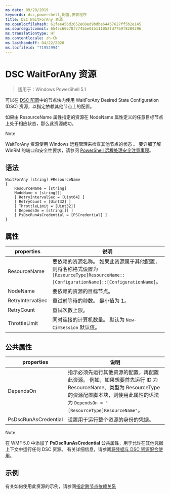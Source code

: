 ```yaml
---
ms.date: 09/20/2019
keywords: dsc,powershell,配置,安装程序
title: DSC WaitForAny 资源
ms.openlocfilehash: 61fee456d2652e08ed9bdbe64457627ff5b2e145
ms.sourcegitcommit: 6545c60578f7745be015111052fd7769f8289296
ms.translationtype: HT
ms.contentlocale: zh-CN
ms.lasthandoff: 04/22/2020
ms.locfileid: "71952994"
---
```

# <a name="dsc-waitforany-resource"></a>DSC WaitForAny 资源

> 适用于：Windows PowerShell 5.1

可以在 [DSC 配置](../../../configurations/configurations.md)中的节点块内使用 WaitForAny  Desired State Configuration (DSC) 资源，以指定依赖其他节点上的配置。

如果由 ResourceName  属性指定的资源在 NodeName  属性定义的任意目标节点上处于相应状态，那么此资源成功。

> [!NOTE]
> WaitForAny 资源使用 Windows 远程管理来检查其他节点的状态  。 要详细了解 WinRM 的端口和安全性要求，请参阅 [PowerShell 远程处理安全注意事项](/powershell/scripting/learn/remoting/winrmsecurity?view=powershell-6)。

## <a name="syntax"></a>语法

```Syntax
WaitForAny [string] #ResourceName
{
    ResourceName = [string]
    NodeName = [string[]]
    [ RetryIntervalSec = [Uint64] ]
    [ RetryCount = [Uint32] ]
    [ ThrottleLimit = [Uint32]]
    [ DependsOn = [string[]] ]
    [ PsDscRunAsCredential = [PSCredential] ]
}
```

## <a name="properties"></a>属性

|properties |说明 |
|---|---|
|ResourceName |要依赖的资源名称。 如果此资源属于其他配置，则将名称格式设置为 `[ResourceType]ResourceName::[ConfigurationName]::[ConfigurationName]`。 |
|NodeName |要依赖的资源的目标节点。 |
|RetryIntervalSec |重试前等待的秒数。 最小值为 1。 |
|RetryCount |重试次数上限。 |
|ThrottleLimit |同时连接的计算机数量。 默认为 `New-CimSession` 默认值。 |

## <a name="common-properties"></a>公共属性

|properties |说明 |
|---|---|
|DependsOn |指示必须先运行其他资源的配置，再配置此资源。 例如，如果想要首先运行 ID 为 ResourceName、类型为 ResourceType 的资源配置脚本块，则使用此属性的语法为 `DependsOn = "[ResourceType]ResourceName"`。 |
|PsDscRunAsCredential |设置用于运行整个资源的身份的凭据。 |

> [!NOTE]
> 在 WMF 5.0 中添加了 **PsDscRunAsCredential** 公共属性，用于允许在其他凭据上下文中运行任何 DSC 资源。 有关详细信息，请参阅[将凭据与 DSC 资源配合使用](../../../configurations/runasuser.md)。

## <a name="example"></a>示例

有关如何使用此资源的示例，请参阅[指定跨节点依赖关系](../../../configurations/crossNodeDependencies.md)
